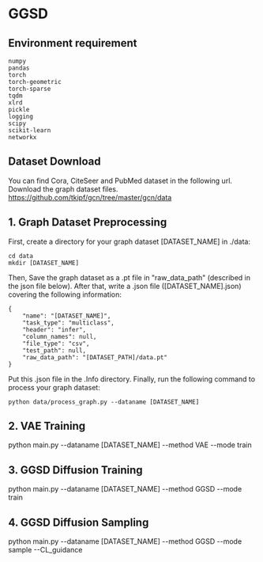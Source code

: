 # GGSD

## Environment requirement
```
numpy
pandas
torch
torch-geometric
torch-sparse
tqdm
xlrd
pickle
logging
scipy
scikit-learn
networkx
```

## Dataset Download
You can find Cora, CiteSeer and PubMed dataset in the following url. Download the graph dataset files.
https://github.com/tkipf/gcn/tree/master/gcn/data

## 1. Graph Dataset Preprocessing
First, create a directory for your graph dataset [DATASET_NAME] in ./data:
```
cd data
mkdir [DATASET_NAME]
```
Then, Save the graph dataset as a .pt file in "raw_data_path" (described in the json file below).
After that, write a .json file ([DATASET_NAME].json) covering the following information:
```
{
    "name": "[DATASET_NAME]",
    "task_type": "multiclass",
    "header": "infer",
    "column_names": null,
    "file_type": "csv",
    "test_path": null,
    "raw_data_path": "[DATASET_PATH]/data.pt"
}
```
Put this .json file in the .Info directory.
Finally, run the following command to process your graph dataset:
```
python data/process_graph.py --dataname [DATASET_NAME]
```

## 2. VAE Training
python main.py --dataname [DATASET_NAME] --method VAE --mode train

## 3. GGSD Diffusion Training
python main.py --dataname [DATASET_NAME] --method GGSD --mode train

## 4. GGSD Diffusion Sampling
python main.py --dataname [DATASET_NAME] --method GGSD --mode sample --CL_guidance